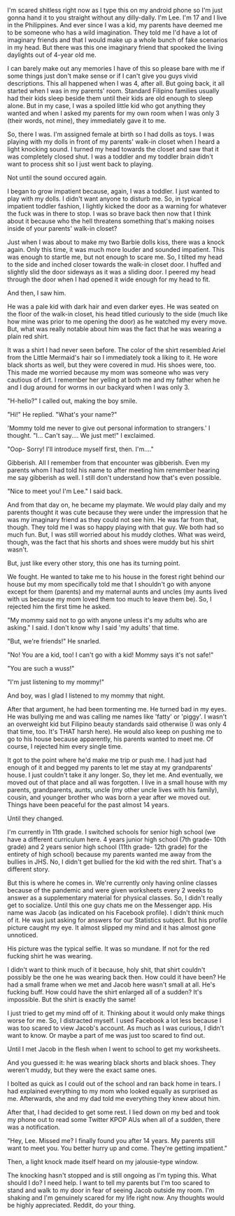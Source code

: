I'm scared shitless right now as I type this on my android phone so I'm just gonna hand it to you straight without any dilly-dally. I'm Lee. I'm 17 and I live in the Philippines. And ever since I was a kid, my parents have deemed me to be someone who has a wild imagination. They told me I'd have a lot of imaginary friends and that I would make up a whole bunch of fake scenarios in my head. But there was this one imaginary friend that spooked the living daylights out of 4-year old me. 

I can barely make out any memories I have of this so please bare with me if some things just don't make sense or if I can't give you guys vivid descriptions. This all happened when I was 4, after all. But going back, it all started when I was in my parents' room. Standard Filipino families usually had their kids sleep beside them until their kids are old enough to sleep alone. But in my case, I was a spoiled little kid who got anything they wanted and when I asked my parents for my own room when I was only 3 (their words, not mine), they immediately gave it to me.

So, there I was. I'm assigned female at birth so I had dolls as toys. I was playing with my dolls in front of my parents' walk-in closet when I heard a light knocking sound. I turned my head towards the closet and saw that it was completely closed shut. I was a toddler and my toddler brain didn't want to process shit so I just went back to playing. 

Not until the sound occured again.

I began to grow impatient because, again, I was a toddler. I just wanted to play with my dolls. I didn't want anyone to disturb me. So, in typical impatient toddler fashion, I lightly kicked the door as a warning for whatever the fuck was in there to stop. I was so brave back then now that I think about it because who the hell threatens something that's making noises inside of your parents' walk-in closet? 

Just when I was about to make my two Barbie dolls kiss, there was a knock again. Only this time, it was much more louder and sounded impatient. This was enough to startle me, but not enough to scare me. So, I tilted my head to the side and inched closer towards the walk-in closet door. I huffed and slightly slid the door sideways as it was a sliding door. I peered my head through the door when I had opened it wide enough for my head to fit. 

And then, I saw him. 

He was a pale kid with dark hair and even darker eyes. He was seated on the floor of the walk-in closet, his head titled curiously to the side (much like how mine was prior to me opening the door) as he watched my every move. But, what was really notable about him was the fact that he was wearing a plain red shirt. 

It was a shirt I had never seen before. The color of the shirt resembled Ariel from the Little Mermaid's hair so I immediately took a liking to it. He wore black shorts as well, but they were covered in mud. His shoes were, too. This made me worried because my mom was someone who was very cautious of dirt. I remember her yelling at both me and my father when he and I dug around for worms in our backyard when I was only 3. 

"H-hello?" I called out, making the boy smile. 

"Hi!" He replied. "What's your name?" 

'Mommy told me never to give out personal information to strangers.' I thought. "I... Can't say.... We just met!" I exclaimed. 

"Oop- Sorry! I'll introduce myself first, then. I'm...." 

Gibberish. All I remember from that encounter was gibberish. Even my parents whom I had told his name to after meeting him remember hearing me say gibberish as well. I still don't understand how that's even possible. 

"Nice to meet you! I'm Lee." I said back. 

And from that day on, he became my playmate. We would play daily and my parents thought it was cute because they were under the impression that he was my imaginary friend as they could not see him. He was far from that, though. They told me I was so happy playing with that guy. We both had so much fun. But, I was still worried about his muddy clothes. What was weird, though, was the fact that his shorts and shoes were muddy but his shirt wasn't. 

But, just like every other story, this one has its turning point. 

We fought. He wanted to take me to his house in the forest right behind our house but my mom specifically told me that I shouldn't go with anyone except for them (parents) and my maternal aunts and uncles (my aunts lived with us because my mom loved them too much to leave them be). So, I rejected him the first time he asked. 

"My mommy said not to go with anyone unless it's my adults who are asking." I said. I don't know why I said 'my adults' that time. 

"But, we're friends!" He snarled. 

"No! You are a kid, too! I can't go with a kid! Mommy says it's not safe!" 

"You are such a wuss!" 

"I'm just listening to my mommy!" 

And boy, was I glad I listened to my mommy that night.

After that argument, he had been tormenting me. He turned bad in my eyes. He was bullying me and was calling me names like 'fatty' or 'piggy'. I wasn't an overweight kid but Filipino beauty standards said otherwise (I was only 4 that time, too. It's THAT harsh here). He would also keep on pushing me to go to his house because apparently, his parents wanted to meet me. Of course, I rejected him every single time. 

It got to the point where he'd make me trip or push me. I had just had enough of it and begged my parents to let me stay at my grandparents' house. I just couldn't take it any longer. So, they let me. And eventually, we moved out of that place and all was forgotten. I live in a small house with my parents, grandparents, aunts, uncle (my other uncle lives with his family), cousin, and younger brother who was born a year after we moved out. Things have been peaceful for the past almost 14 years.

Until they changed. 

I'm currently in 11th grade. I switched schools for senior high school (we have a different curriculum here. 4 years junior high school (7th grade- 10th grade) and 2 years senior high school (11th grade- 12th grade) for the entirety of high school) because my parents wanted me away from the bullies in JHS. No, I didn't get bullied for the kid with the red shirt. That's a different story.

But this is where he comes in. We're currently only having online classes because of the pandemic and were given worksheets every 2 weeks to answer as a supplementary material for physical classes. So, I didn't really get to socialize. Until this one guy chats me on the Messenger app. His name was Jacob (as indicated on his Facebook profile). I didn't think much of it. He was just asking for answers for our Statistics subject. But his profile picture caught my eye. It almost slipped my mind and it has almost gone unnoticed. 

His picture was the typical selfie. It was so mundane. If not for the red fucking shirt he was wearing. 

I didn't want to think much of it because, holy shit, that shirt couldn't possibly be the one he was wearing back then. How could it have been? He had a small frame when we met and Jacob here wasn't small at all. He's fucking buff. How could have the shirt enlarged all of a sudden? It's impossible. But the shirt is exactly the same! 

I just tried to get my mind off of it. Thinking about it would only make things worse for me. So, I distracted myself. I used Facebook a lot less because I was too scared to view Jacob's account. As much as I was curious, I didn't want to know. Or maybe a part of me was just too scared to find out. 

Until I met Jacob in the flesh when I went to school to get my worksheets. 

And you guessed it: he was wearing black shorts and black shoes. They weren't muddy, but they were the exact same ones. 

I bolted as quick as I could out of the school and ran back home in tears. I had explained everything to my mom who looked equally as surprised as me. Afterwards, she and my dad told me everything they knew about him. 

After that, I had decided to get some rest. I lied down on my bed and took my phone out to read some Twitter KPOP AUs when all of a sudden, there was a notification. 

"Hey, Lee. Missed me? I finally found you after 14 years. My parents still want to meet you. You better hurry up and come. They're getting impatient." 

Then, a light knock made itself heard on my jalousie-type window. 

The knocking hasn't stopped and is still ongoing as I'm typing this. What should I do? I need help. I want to tell my parents but I'm too scared to stand and walk to my door in fear of seeing Jacob outside my room. I'm shaking and I'm genuinely scared for my life right now. Any thoughts would be highly appreciated. Reddit, do your thing.